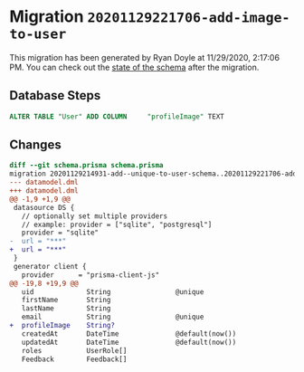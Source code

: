 # Migration `20201129221706-add-image-to-user`

This migration has been generated by Ryan Doyle at 11/29/2020, 2:17:06 PM.
You can check out the [state of the schema](./schema.prisma) after the migration.

## Database Steps

```sql
ALTER TABLE "User" ADD COLUMN     "profileImage" TEXT
```

## Changes

```diff
diff --git schema.prisma schema.prisma
migration 20201129214931-add--unique-to-user-schema..20201129221706-add-image-to-user
--- datamodel.dml
+++ datamodel.dml
@@ -1,9 +1,9 @@
 datasource DS {
   // optionally set multiple providers
   // example: provider = ["sqlite", "postgresql"]
   provider = "sqlite"
-  url = "***"
+  url = "***"
 }
 generator client {
   provider      = "prisma-client-js"
@@ -19,8 +19,9 @@
   uid             String                @unique
   firstName       String
   lastName        String
   email           String                @unique
+  profileImage    String?
   createdAt       DateTime              @default(now())
   updatedAt       DateTime              @default(now())
   roles           UserRole[]
   Feedback        Feedback[]
```


